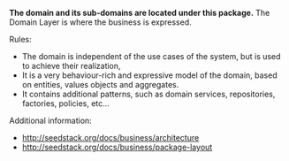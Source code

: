 **The domain and its sub-domains are located under this package.** The Domain Layer is where the business is expressed.

Rules:

* The domain is independent of the use cases of the system, but is used to achieve their realization,
* It is a very behaviour-rich and expressive model of the domain, based on entities, values objects and aggregates.
* It contains additional patterns, such as domain services, repositories, factories, policies, etc...

Additional information:

* http://seedstack.org/docs/business/architecture
* http://seedstack.org/docs/business/package-layout
